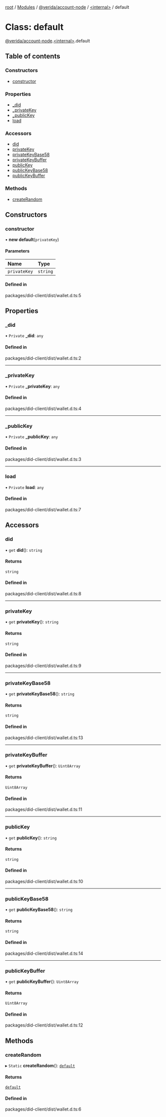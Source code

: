 [root](../README.md) / [Modules](../modules.md) / [@verida/account-node](../modules/verida_account_node.md) / [<internal\>](../modules/verida_account_node._internal_.md) / default

# Class: default

[@verida/account-node](../modules/verida_account_node.md).[<internal\>](../modules/verida_account_node._internal_.md).default

## Table of contents

### Constructors

- [constructor](verida_account_node._internal_.default-2.md#constructor)

### Properties

- [\_did](verida_account_node._internal_.default-2.md#_did)
- [\_privateKey](verida_account_node._internal_.default-2.md#_privatekey)
- [\_publicKey](verida_account_node._internal_.default-2.md#_publickey)
- [load](verida_account_node._internal_.default-2.md#load)

### Accessors

- [did](verida_account_node._internal_.default-2.md#did)
- [privateKey](verida_account_node._internal_.default-2.md#privatekey)
- [privateKeyBase58](verida_account_node._internal_.default-2.md#privatekeybase58)
- [privateKeyBuffer](verida_account_node._internal_.default-2.md#privatekeybuffer)
- [publicKey](verida_account_node._internal_.default-2.md#publickey)
- [publicKeyBase58](verida_account_node._internal_.default-2.md#publickeybase58)
- [publicKeyBuffer](verida_account_node._internal_.default-2.md#publickeybuffer)

### Methods

- [createRandom](verida_account_node._internal_.default-2.md#createrandom)

## Constructors

### constructor

• **new default**(`privateKey`)

#### Parameters

| Name | Type |
| :------ | :------ |
| `privateKey` | `string` |

#### Defined in

packages/did-client/dist/wallet.d.ts:5

## Properties

### \_did

• `Private` **\_did**: `any`

#### Defined in

packages/did-client/dist/wallet.d.ts:2

___

### \_privateKey

• `Private` **\_privateKey**: `any`

#### Defined in

packages/did-client/dist/wallet.d.ts:4

___

### \_publicKey

• `Private` **\_publicKey**: `any`

#### Defined in

packages/did-client/dist/wallet.d.ts:3

___

### load

• `Private` **load**: `any`

#### Defined in

packages/did-client/dist/wallet.d.ts:7

## Accessors

### did

• `get` **did**(): `string`

#### Returns

`string`

#### Defined in

packages/did-client/dist/wallet.d.ts:8

___

### privateKey

• `get` **privateKey**(): `string`

#### Returns

`string`

#### Defined in

packages/did-client/dist/wallet.d.ts:9

___

### privateKeyBase58

• `get` **privateKeyBase58**(): `string`

#### Returns

`string`

#### Defined in

packages/did-client/dist/wallet.d.ts:13

___

### privateKeyBuffer

• `get` **privateKeyBuffer**(): `Uint8Array`

#### Returns

`Uint8Array`

#### Defined in

packages/did-client/dist/wallet.d.ts:11

___

### publicKey

• `get` **publicKey**(): `string`

#### Returns

`string`

#### Defined in

packages/did-client/dist/wallet.d.ts:10

___

### publicKeyBase58

• `get` **publicKeyBase58**(): `string`

#### Returns

`string`

#### Defined in

packages/did-client/dist/wallet.d.ts:14

___

### publicKeyBuffer

• `get` **publicKeyBuffer**(): `Uint8Array`

#### Returns

`Uint8Array`

#### Defined in

packages/did-client/dist/wallet.d.ts:12

## Methods

### createRandom

▸ `Static` **createRandom**(): [`default`](verida_account_node._internal_.default-2.md)

#### Returns

[`default`](verida_account_node._internal_.default-2.md)

#### Defined in

packages/did-client/dist/wallet.d.ts:6
